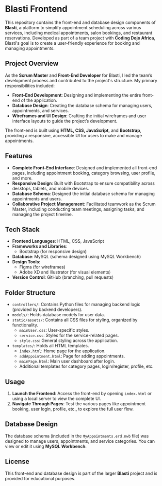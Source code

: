 # Blasti Frontend

This repository contains the front-end and database design components of **Blasti**, a platform to simplify appointment scheduling across various services, including medical appointments, salon bookings, and restaurant reservations. Developed as part of a team project with **Coding Dojo Africa**, Blasti's goal is to create a user-friendly experience for booking and managing appointments.

## Project Overview

As the **Scrum Master** and **Front-End Developer** for Blasti, I led the team’s development process and contributed to the project's structure. My primary responsibilities included:

- **Front-End Development**: Designing and implementing the entire front-end of the application.
- **Database Design**: Creating the database schema for managing users, appointments, and services.
- **Wireframes and UI Design**: Crafting the initial wireframes and user interface layouts to guide the project’s development.

The front-end is built using **HTML, CSS, JavaScript,** and **Bootstrap**, providing a responsive, accessible UI for users to make and manage appointments.

## Features

- **Complete Front-End Interface**: Designed and implemented all front-end pages, including appointment booking, category browsing, user profile, and more.
- **Responsive Design**: Built with Bootstrap to ensure compatibility across desktops, tablets, and mobile devices.
- **Database Schema**: Designed the initial database schema for managing appointments and users.
- **Collaborative Project Management**: Facilitated teamwork as the Scrum Master, including conducting team meetings, assigning tasks, and managing the project timeline.

## Tech Stack

- **Frontend Languages**: HTML, CSS, JavaScript
- **Frameworks and Libraries**:
  - Bootstrap (for responsive design)
- **Database**: MySQL (schema designed using MySQL Workbench)
- **Design Tools**:
  - Figma (for wireframes)
  - Adobe XD and Illustrator (for visual elements)
- **Version Control**: GitHub (branching, pull requests)

## Folder Structure

- `controllers/`: Contains Python files for managing backend logic (provided by backend developers).
- `models/`: Holds database models for user data.
- `static/assets/`: Contains all CSS files for styling, organized by functionality.
  - `mainUser.css`: User-specific styles.
  - `service.css`: Styles for the service-related pages.
  - `style.css`: General styling across the application.
- `templates/`: Holds all HTML templates.
  - `index.html`: Home page for the application.
  - `addAppointment.html`: Page for adding appointments.
  - `mainPage.html`: Main user dashboard after login.
  - Additional templates for category pages, login/register, profile, etc.

## Usage

1. **Launch the Frontend**: Access the front-end by opening `index.html` or using a local server to view the complete UI.
2. **Navigate Through Pages**: Test the various pages like appointment booking, user login, profile, etc., to explore the full user flow.

## Database Design

The database schema (included in the `MyAppointments.erd.mwb` file) was designed to manage users, appointments, and service categories. You can view or edit it using **MySQL Workbench**.

## License

This front-end and database design is part of the larger **Blasti** project and is provided for educational purposes.
